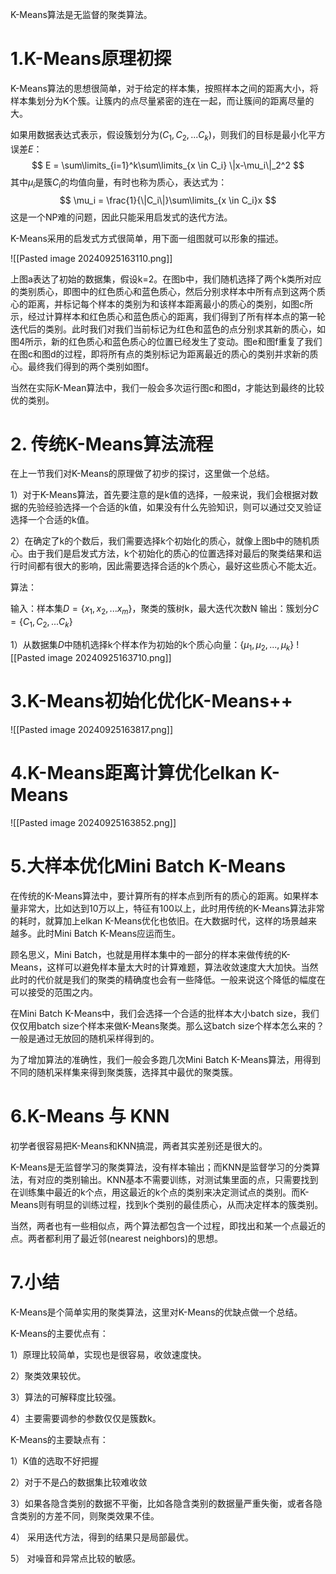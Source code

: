 K-Means算法是无监督的聚类算法。

# 1.K-Means原理初探
K-Means算法的思想很简单，对于给定的样本集，按照样本之间的距离大小，将样本集划分为K个簇。让簇内的点尽量紧密的连在一起，而让簇间的距离尽量的大。

如果用数据表达式表示，假设簇划分为$(C_1,C_2,...C_k)$，则我们的目标是最小化平方误差$E$：
$$
E = \sum\limits_{i=1}^k\sum\limits_{x \in C_i} \|x-\mu_i\|_2^2
$$
其中$\mu_i$是簇$C_i$的均值向量，有时也称为质心，表达式为：
$$
\mu_i = \frac{1}{\|C_i\|}\sum\limits_{x \in C_i}x
$$
这是一个NP难的问题，因此只能采用启发式的迭代方法。

K-Means采用的启发式方式很简单，用下面一组图就可以形象的描述。

![[Pasted image 20240925163110.png]]

上图a表达了初始的数据集，假设k=2。在图b中，我们随机选择了两个k类所对应的类别质心，即图中的红色质心和蓝色质心，然后分别求样本中所有点到这两个质心的距离，并标记每个样本的类别为和该样本距离最小的质心的类别，如图c所示，经过计算样本和红色质心和蓝色质心的距离，我们得到了所有样本点的第一轮迭代后的类别。此时我们对我们当前标记为红色和蓝色的点分别求其新的质心，如图4所示，新的红色质心和蓝色质心的位置已经发生了变动。图e和图f重复了我们在图c和图d的过程，即将所有点的类别标记为距离最近的质心的类别并求新的质心。最终我们得到的两个类别如图f。

当然在实际K-Mean算法中，我们一般会多次运行图c和图d，才能达到最终的比较优的类别。

# 2. 传统K-Means算法流程
在上一节我们对K-Means的原理做了初步的探讨，这里做一个总结。

1）对于K-Means算法，首先要注意的是k值的选择，一般来说，我们会根据对数据的先验经验选择一个合适的k值，如果没有什么先验知识，则可以通过交叉验证选择一个合适的k值。

2）在确定了k的个数后，我们需要选择k个初始化的质心，就像上图b中的随机质心。由于我们是启发式方法，k个初始化的质心的位置选择对最后的聚类结果和运行时间都有很大的影响，因此需要选择合适的k个质心，最好这些质心不能太近。

算法：

输入：样本集$D=\{x_1,x_2,...x_m\}$，聚类的簇树k，最大迭代次数N
输出：簇划分$C=\{C_1,C_2,...C_k\}$

1）从数据集$D$中随机选择k个样本作为初始的k个质心向量：$\{\mu_1,\mu_2,...,\mu_k\}$
![[Pasted image 20240925163710.png]]

# 3.K-Means初始化优化K-Means++
![[Pasted image 20240925163817.png]]

# 4.K-Means距离计算优化elkan K-Means
![[Pasted image 20240925163852.png]]

# 5.大样本优化Mini Batch K-Means
在传统的K-Means算法中，要计算所有的样本点到所有的质心的距离。如果样本量非常大，比如达到10万以上，特征有100以上，此时用传统的K-Means算法非常的耗时，就算加上elkan K-Means优化也依旧。在大数据时代，这样的场景越来越多。此时Mini Batch K-Means应运而生。

顾名思义，Mini Batch，也就是用样本集中的一部分的样本来做传统的K-Means，这样可以避免样本量太大时的计算难题，算法收敛速度大大加快。当然此时的代价就是我们的聚类的精确度也会有一些降低。一般来说这个降低的幅度在可以接受的范围之内。

在Mini Batch K-Means中，我们会选择一个合适的批样本大小batch size，我们仅仅用batch size个样本来做K-Means聚类。那么这batch size个样本怎么来的？一般是通过无放回的随机采样得到的。

为了增加算法的准确性，我们一般会多跑几次Mini Batch K-Means算法，用得到不同的随机采样集来得到聚类簇，选择其中最优的聚类簇。

# 6.K-Means 与 KNN
初学者很容易把K-Means和KNN搞混，两者其实差别还是很大的。

K-Means是无监督学习的聚类算法，没有样本输出；而KNN是监督学习的分类算法，有对应的类别输出。KNN基本不需要训练，对测试集里面的点，只需要找到在训练集中最近的k个点，用这最近的k个点的类别来决定测试点的类别。而K-Means则有明显的训练过程，找到k个类别的最佳质心，从而决定样本的簇类别。

当然，两者也有一些相似点，两个算法都包含一个过程，即找出和某一个点最近的点。两者都利用了最近邻(nearest neighbors)的思想。

# 7.小结
K-Means是个简单实用的聚类算法，这里对K-Means的优缺点做一个总结。

K-Means的主要优点有：

1）原理比较简单，实现也是很容易，收敛速度快。

2）聚类效果较优。

3）算法的可解释度比较强。

4）主要需要调参的参数仅仅是簇数k。

K-Means的主要缺点有：

1）K值的选取不好把握

2）对于不是凸的数据集比较难收敛

3）如果各隐含类别的数据不平衡，比如各隐含类别的数据量严重失衡，或者各隐含类别的方差不同，则聚类效果不佳。

4） 采用迭代方法，得到的结果只是局部最优。

5） 对噪音和异常点比较的敏感。